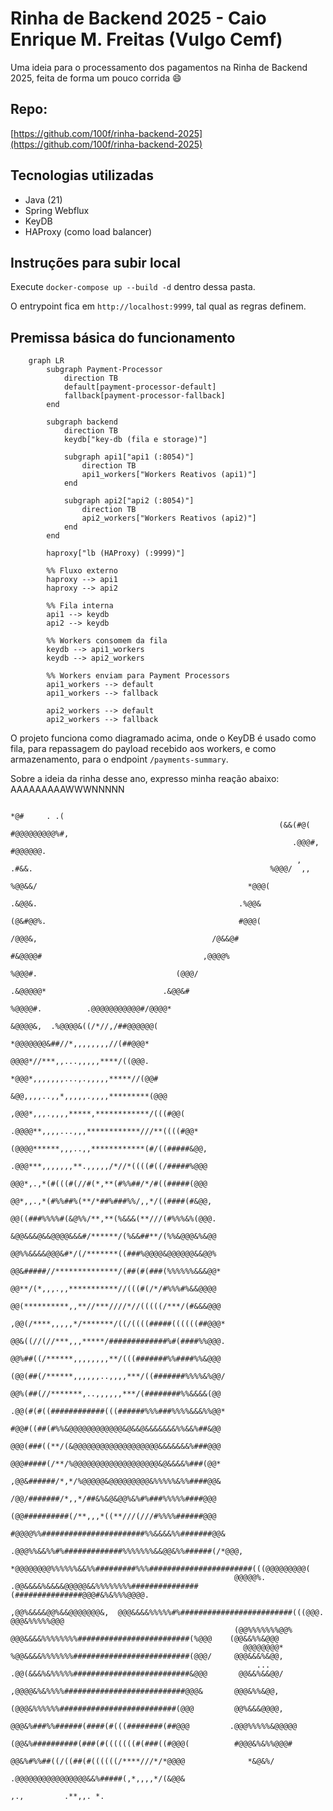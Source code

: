 # Rinha de Backend 2025 - Caio Enrique M. Freitas (Vulgo Cemf)

Uma ideia para o processamento dos pagamentos na Rinha de Backend 2025, feita de forma um pouco corrida :smile:

## Repo:
  [https://github.com/100f/rinha-backend-2025](https://github.com/100f/rinha-backend-2025)

## Tecnologias utilizadas

- Java (21)
- Spring Webflux
- KeyDB
- HAProxy (como load balancer)

## Instruções para subir local

Execute `docker-compose up --build -d` dentro dessa pasta.

O entrypoint fica em `http://localhost:9999`, tal qual as regras definem.

## Premissa básica do funcionamento

```mermaid
    graph LR
        subgraph Payment-Processor
            direction TB
            default[payment-processor-default]
            fallback[payment-processor-fallback]
        end

        subgraph backend
            direction TB
            keydb["key-db (fila e storage)"]

            subgraph api1["api1 (:8054)"]
                direction TB
                api1_workers["Workers Reativos (api1)"]
            end

            subgraph api2["api2 (:8054)"]
                direction TB
                api2_workers["Workers Reativos (api2)"]
            end
        end

        haproxy["lb (HAProxy) (:9999)"]

        %% Fluxo externo
        haproxy --> api1
        haproxy --> api2

        %% Fila interna
        api1 --> keydb
        api2 --> keydb

        %% Workers consomem da fila
        keydb --> api1_workers
        keydb --> api2_workers

        %% Workers enviam para Payment Processors
        api1_workers --> default
        api1_workers --> fallback

        api2_workers --> default
        api2_workers --> fallback

```

O projeto funciona como diagramado acima, onde o KeyDB é usado como fila, para repassagem do payload recebido aos workers,
e como armazenamento, para o endpoint `/payments-summary`.

Sobre a ideia da rinha desse ano, expresso minha reação abaixo: AAAAAAAAAWWWNNNNN
                                                                                                                                            
                                                                                                                                       *@#     . .(                                                     
                                                                (&&(#@(                                                               #@@@@@@@@@%#,                                                     
                                                                   .@@@#,                                                           #@@@@@@.                                                            
                                                                    ,   .#&&.                                                     %@@@/  ,,                                                             
                                                                           %@@&&/                                               *@@@(                                                                   
                                                                           .&@@&.                                             .%@@&                                                                     
                                                                          (@&#@@%.                                           #@@@(                                                                      
                                                                              /@@@&,                                       /@&&@#                                                                       
                                                                              #&@@@@#                                    ,@@@@%                                                                         
                                                                                   %@@@#.                               (@@@/                                                                           
                                                                                    .&@@@@@*                          .&@@&#                                                                            
                                                                                       %@@@@#.          .@@@@@@@@@@@#/@@@@*                                                                             
                                                                                         &@@@@&,  .%@@@@&((/*//,/##@@@@@@(                                                                              
                                                                                           *@@@@@@@&##//*,,,,,,,,//(##@@@*                                                                              
                                                                                            @@@@*//***,,...,,,,,****/((@@@.                                                                             
                                                                                           *@@@*,,,,,,,...,.,,,,,*****//(@@#                                                                            
                                                                                          &@@,,,,..,,*,,,,,.,,,,*********(@@@                                                                           
                                                                                        ,@@@*,,,.,,,,*****,************/(((#@@(                                                                         
                                                                                      .@@@@**,,,,...,,,************///**((((#@@*                                                                        
                                                                                     (@@@@******,,,..,,************(#/((#####&@@,                                                                       
                                                                                     .@@@***,,,,,,,**.,,,,,/*//*((((#((/#####%@@@                                                                       
                                                                                     @@@*,.,*(#(((#(//#(*,**(#%%##/*/#((#####(@@@                                                                       
                                                                                     @@*,,.,*(#%%##%(**/*##%###%%/,,*/((####(#&@@,                                                                      
                                                                                    @@((###%%%%#(&@%%/**,**(%&&&(**///(#%%%&%(@@@.                                                                      
                                                                                   &@@&&&@&&@@@@&&&#/******/(%&&##**/(%%&@@@&%&@@                                                                       
                                                                                   @@%%&&&&@@@&#*/(/*******((###%@@@@&@@@@@@&&@@%                                                                       
                                                                                  @@&#####//**************/(##(#(###(%%%%%%&&&@@*                                                                       
                                                                                  @@**/(*,,,.,,***********//(((#(/*/#%%%#%&&@@@@                                                                        
                                                                                 @@(**********,,**//***////*//(((((/***/(#&&&@@@                                                                        
                                                                                ,@@(/****,,,,,*/*******/((/((((#####((((((##@@@*                                                                        
                                                                                @@&((//(//***,,,*****/#############%#(####%%@@@.                                                                        
                                                                                @@%##((/******,,,,,,,,**/(((#######%%####%%&@@@                                                                         
                                                                               (@@(##(/******,,,,,,..,,,,***/((#######%%%%&%@@/                                                                         
                                                                               @@%(##(//*******,..,,,,,,***/(########%%&&&&(@@                                                                          
                                                                              .@@(#(#((############(((######%%%###%%%%&&&%%@@*                                                                          
                                                                              #@@#((##(#%%&@@@@@@@@@@@@&@&&@&&&&&&&%%&&%##&@@                                                                           
                                                                              @@@(###((**/(&@@@@@@@@@@@@@@@@@@@&&&&&&&%###@@@                                                                           
                                                                              @@@#####(/**/%@@@@@@@@@@@@@@@@@@@&@&&&&%###(@@*                                                                           
                                                                             ,@@&######/*,*/%@@@@@&@@@@@@@@@&%%%%%&%%####@@&                                                                            
                                                                             /@@/#######/*,,*/##&%&@&@@%&%#%###%%%%%####@@@                                                                             
                                                                             (@@##########(/**,,,*((**///(///#%%%%######@@@                                                                             
                                                                           #@@@@%%#######################%%&&&&%%#######@@&                                                                             
                                                                        .@@@%%&&%%#%#############%%%%%%%&&@@&%%######(/*@@@,                                                                            
                                                                *@@@@@@@@%%%%%%&&%%#########%%%#######################(((@@@@@@@@@(                                                                     
                                                      @@@@@%. .@@&&&&%&&&&@@@@@&&%%%%%%%%###############(###############@@@#&%&%%%@@@@.                                                                 
                                                     ,@@%&&&&@@%&&@@@@@@@&,  @@@&&&&%%%%%#%#########################(((@@@. @@@&%%%%%@@@                                                                
                                                      (@@%%%%%%%@@%          @@@&&&&%%%%%%%%#########################(%@@@    (@@&&%%&@@@                                                               
                                                        @@@@@@@@*            %@@&&&&%%%%%%%##########################(@@@/     @@@&&&%&@@,                                                              
                                                           ...               .@@(&&&%&%%%%%##########################&@@@       @@&&%&&@@/                                                              
                                                                              ,@@@@&%&%%%%###########################@@@&       @@@&%%&@@,                                                              
                                                                               (@@@&%%%%%%##########################(@@@         @@%&&&@@@@,                                                            
                                                                                @@@&%###%%######(####(#(((########(##@@@         .@@@%%%%%&@@@@@                                                        
                                                                                 (@@&%##########(###(#(((((((#(###((#@@@(          #@@@&%&%%@@@#                                                        
                                                                                  @@&%#%%##((/((##(#((((((/****///*/*@@@@              *&@&%/                                                           
                                                                                  .@@@@@@@@@@@@@@@@&&%#####(,*,,,,*/(&@@&                                                                               
                                                                                                   ,.,         .**,,. *.                                                                                
                                                                                                                                                                                                     








